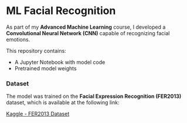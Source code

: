 # ML Facial Recognition

As part of my **Advanced Machine Learning** course, I developed a **Convolutional Neural Network (CNN)** capable of recognizing facial emotions.

This repository contains:
- A Jupyter Notebook with model code
- Pretrained model weights

### Dataset

The model was trained on the **Facial Expression Recognition (FER2013)** dataset, which is available at the following link:

[Kaggle - FER2013 Dataset](https://www.kaggle.com/c/challenges-in-representation-learning-facial-expression-recognition-challenge/data)


